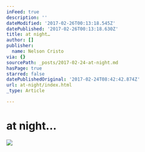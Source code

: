```yaml
---
inFeed: true
description: ''
dateModified: '2017-02-26T00:13:18.545Z'
datePublished: '2017-02-26T00:13:18.630Z'
title: at night…
author: []
publisher:
  name: Nelson Cristo
via: {}
sourcePath: _posts/2017-02-24-at-night.md
hasPage: true
starred: false
datePublishedOriginal: '2017-02-24T08:42:42.874Z'
url: at-night/index.html
_type: Article

---
```

# at night...
![](https://imgflo.herokuapp.com/graph/2b2431f8e7ba7b0/8e9cb904c5a334d432748d68bba77706/croprotate.jpg?cropheight=1892&cropwidth=2744&degrees=0&input=https%3A%2F%2Fthe-grid-user-content.s3-us-west-2.amazonaws.com%2F33c43c8b-5ba0-4803-a06d-b93657e8d500.jpg&x=0&y=0)